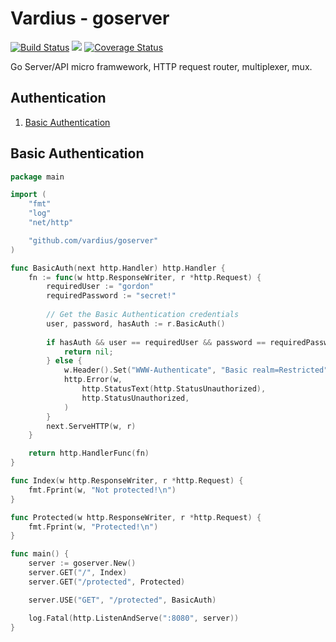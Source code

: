 Vardius - goserver
================
[![Build Status](https://travis-ci.org/vardius/goserver.svg?branch=master)](https://travis-ci.org/vardius/goserver) [![](https://godoc.org/github.com/vardius/goserver?status.svg)](http://godoc.org/github.com/vardius/goserver) [![Coverage Status](https://coveralls.io/repos/github/vardius/goserver/badge.svg?branch=master)](https://coveralls.io/github/vardius/goserver?branch=master)

Go Server/API micro framwework, HTTP request router, multiplexer, mux.

Authentication
----------------
1. [Basic Authentication](#basic-authentication)

## Basic Authentication
```go
package main

import (
	"fmt"
	"log"
	"net/http"

    "github.com/vardius/goserver"
)

func BasicAuth(next http.Handler) http.Handler {
	fn := func(w http.ResponseWriter, r *http.Request) {
        requiredUser := "gordon"
        requiredPassword := "secret!"
        
        // Get the Basic Authentication credentials
        user, password, hasAuth := r.BasicAuth()
        
        if hasAuth && user == requiredUser && password == requiredPassword {
            return nil;
        } else {
            w.Header().Set("WWW-Authenticate", "Basic realm=Restricted")
            http.Error(w,
                http.StatusText(http.StatusUnauthorized),
                http.StatusUnauthorized,
            )
        }
		next.ServeHTTP(w, r)
	}

	return http.HandlerFunc(fn)
}

func Index(w http.ResponseWriter, r *http.Request) {
	fmt.Fprint(w, "Not protected!\n")
}

func Protected(w http.ResponseWriter, r *http.Request) {
	fmt.Fprint(w, "Protected!\n")
}

func main() {
	server := goserver.New()
	server.GET("/", Index)	
	server.GET("/protected", Protected)

	server.USE("GET", "/protected", BasicAuth)

	log.Fatal(http.ListenAndServe(":8080", server))
}
```
